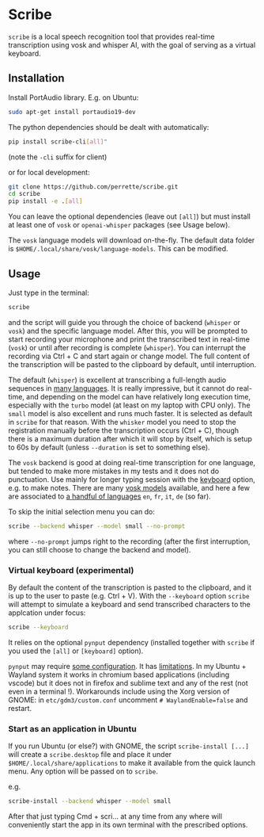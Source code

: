 # Scribe

`scribe` is a local speech recognition tool that provides real-time transcription using vosk and whisper AI, with the goal of serving as a virtual keyboard.

## Installation

Install PortAudio library. E.g. on Ubuntu:

```bash
sudo apt-get install portaudio19-dev
```

The python dependencies should be dealt with automatically:

```bash
pip install scribe-cli[all]"
```

(note the `-cli` suffix for client)

or for local development:

```bash
git clone https://github.com/perrette/scribe.git
cd scribe
pip install -e .[all]
```

You can leave the optional dependencies (leave out `[all]`) but must install at least one of `vosk` or `openai-whisper` packages (see Usage below).

The `vosk` language models will download on-the-fly.
The default data folder is `$HOME/.local/share/vosk/language-models`.
This can be modified.


## Usage

Just type in the terminal:

```bash
scribe
```
and the script will guide you through the choice of backend (`whisper` or `vosk`) and the specific language model.
After this, you will be prompted to start recording your microphone and print the transcribed text in real-time (`vosk`)
or until after recording is complete (`whisper`).
You can interrupt the recording via Ctrl + C and start again or change model. The full content of the transcription will be pasted to the clipboard by default, until interruption.

The default (`whisper`) is excellent at transcribing a full-length audio sequences in [many languages](https://github.com/openai/whisper?tab=readme-ov-file#available-models-and-languages). It is really impressive,
but it cannot do real-time, and depending on the model can have relatively long execution time, especially with the `turbo` model (at least on my laptop with CPU only). The `small` model is also excellent and runs much faster. It is selected as default in `scribe` for that reason.
With the `whisker` model you need to stop the registration manually before the transcription occurs (Ctrl + C), though
there is a maximum duration after which it will stop by itself, which is setup to 60s by default (unless `--duration` is set to something else).

The `vosk` backend is good at
doing real-time transcription for one language, but tended to make more mistakes in my tests and it does not do punctuation.
Use mainly for longer typing session with the [keyboard](#virtual-keyboard-advanced) option, e.g. to make notes.
There are many [vosk models](https://alphacephei.com/vosk/models) available, and here a few are associated to [a handful of languages](scribe/models.toml) `en`, `fr`, `it`, `de` (so far).

To skip the initial selection menu you can do:
```bash
scribe --backend whisper --model small --no-prompt
```
where `--no-prompt` jumps right to the recording (after the first interruption, you can still choose to change the backend and model).

### Virtual keyboard (experimental)

By default the content of the transcription is pasted to the clipboard, and it is up to the user to paste (e.g. Ctrl + V).
With the `--keyboard` option `scribe` will attempt to simulate a keyboard and send transcribed characters to the applcation under focus:

```bash
scribe --keyboard
```

It relies on the optional `pynput` dependency (installed together with `scribe` if you used the `[all]` or `[keyboard]` option).

`pynput` may require [some configuration](https://pynput.readthedocs.io/en/latest/limitations.html). It has [limitations]((https://pynput.readthedocs.io/en/latest/limitations.html)). In my Ubuntu + Wayland system it works in chromium based applications (including vscode) but it does not in firefox and sublime text and any of the rest (not even in a terminal !). Workarounds include using the Xorg version of GNOME: in `etc/gdm3/custom.conf` uncomment `# WaylandEnable=false` and restart.


### Start as an application in Ubuntu

If you run Ubuntu (or else?) with GNOME, the script `scribe-install [...]` will create a `scribe.desktop` file and place it under `$HOME/.local/share/applications`
to make it available from the quick launch menu. Any option will be passed on to `scribe`.

e.g.

```bash
scribe-install --backend whisper --model small
```

After that just typing Cmd + scri... at any time from any where will conveniently start the app in its own terminal with the prescribed options.